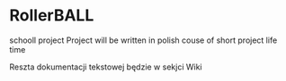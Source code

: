 # RollerBALL
schooll project
Project will be written in polish couse of short project life time

Reszta dokumentacji tekstowej będzie w sekjci Wiki
